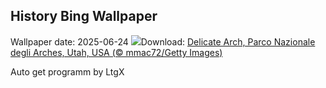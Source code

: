 ## History Bing Wallpaper
Wallpaper date: 2025-06-24
![](https://www.bing.com/th?id=OHR.DelicateArch_IT-IT6581270768_UHD.jpg&w=1000)Download: [Delicate Arch, Parco Nazionale degli Arches, Utah, USA (© mmac72/Getty Images)](https://www.bing.com/th?id=OHR.DelicateArch_IT-IT6581270768_UHD.jpg)

Auto get programm by LtgX
